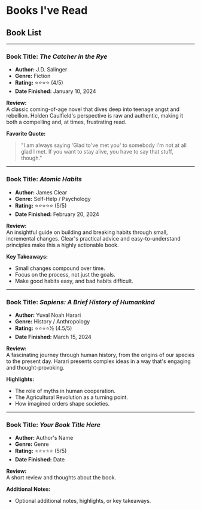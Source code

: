 # Books I've Read

## Book List

---

### Book Title: *The Catcher in the Rye*
- **Author:** J.D. Salinger
- **Genre:** Fiction
- **Rating:** ⭐⭐⭐⭐ (4/5)
- **Date Finished:** January 10, 2024

**Review:**  
A classic coming-of-age novel that dives deep into teenage angst and rebellion. Holden Caulfield's perspective is raw and authentic, making it both a compelling and, at times, frustrating read.

**Favorite Quote:**  
> "I am always saying 'Glad to've met you' to somebody I'm not at all glad I met. If you want to stay alive, you have to say that stuff, though."

---

### Book Title: *Atomic Habits*
- **Author:** James Clear
- **Genre:** Self-Help / Psychology
- **Rating:** ⭐⭐⭐⭐⭐ (5/5)
- **Date Finished:** February 20, 2024

**Review:**  
An insightful guide on building and breaking habits through small, incremental changes. Clear's practical advice and easy-to-understand principles make this a highly actionable book.

**Key Takeaways:**  
- Small changes compound over time.
- Focus on the process, not just the goals.
- Make good habits easy, and bad habits difficult.

---

### Book Title: *Sapiens: A Brief History of Humankind*
- **Author:** Yuval Noah Harari
- **Genre:** History / Anthropology
- **Rating:** ⭐⭐⭐⭐½ (4.5/5)
- **Date Finished:** March 15, 2024

**Review:**  
A fascinating journey through human history, from the origins of our species to the present day. Harari presents complex ideas in a way that's engaging and thought-provoking.

**Highlights:**  
- The role of myths in human cooperation.
- The Agricultural Revolution as a turning point.
- How imagined orders shape societies.

---

### Book Title: *Your Book Title Here*
- **Author:** Author's Name
- **Genre:** Genre
- **Rating:** ⭐⭐⭐⭐⭐ (5/5)
- **Date Finished:** Date

**Review:**  
A short review and thoughts about the book.

**Additional Notes:**  
- Optional additional notes, highlights, or key takeaways.
